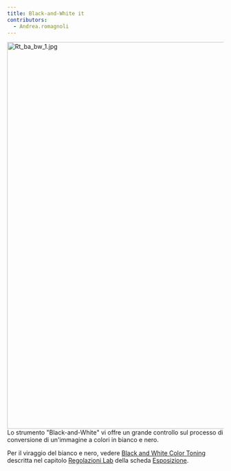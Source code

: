 ```yaml
---
title: Black-and-White it
contributors:
  - Andrea.romagnoli
---
```


<img src="/images/Rt_ba_bw_1.jpg" title="Rt_ba_bw_1.jpg" width="900"
alt="Rt_ba_bw_1.jpg" />Lo strumento "Black-and-White" vi offre un grande
controllo sul processo di conversione di un'immagine a colori in bianco
e nero.

Per il viraggio del bianco e nero, vedere [Black and White Color
Toning](Lab_Adjustments/it#Black-and-White_Color_Toning.md)
descritta nel capitolo [Regolazioni Lab](lab_adjustments/it)
della scheda [Esposizione](exposure/it).
